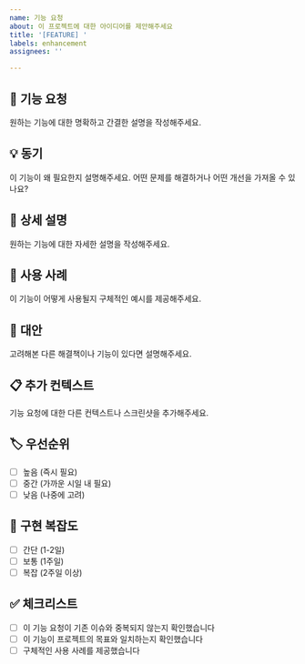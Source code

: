 ```yaml
---
name: 기능 요청
about: 이 프로젝트에 대한 아이디어를 제안해주세요
title: '[FEATURE] '
labels: enhancement
assignees: ''

---
```


## 🚀 기능 요청
원하는 기능에 대한 명확하고 간결한 설명을 작성해주세요.

## 💡 동기
이 기능이 왜 필요한지 설명해주세요. 어떤 문제를 해결하거나 어떤 개선을 가져올 수 있나요?

## 📝 상세 설명
원하는 기능에 대한 자세한 설명을 작성해주세요.

## 🎯 사용 사례
이 기능이 어떻게 사용될지 구체적인 예시를 제공해주세요.

## 🔄 대안
고려해본 다른 해결책이나 기능이 있다면 설명해주세요.

## 📋 추가 컨텍스트
기능 요청에 대한 다른 컨텍스트나 스크린샷을 추가해주세요.

## 🏷️ 우선순위
- [ ] 높음 (즉시 필요)
- [ ] 중간 (가까운 시일 내 필요)
- [ ] 낮음 (나중에 고려)

## 🔧 구현 복잡도
- [ ] 간단 (1-2일)
- [ ] 보통 (1주일)
- [ ] 복잡 (2주일 이상)

## ✅ 체크리스트
- [ ] 이 기능 요청이 기존 이슈와 중복되지 않는지 확인했습니다
- [ ] 이 기능이 프로젝트의 목표와 일치하는지 확인했습니다
- [ ] 구체적인 사용 사례를 제공했습니다
